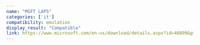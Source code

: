 ```yaml
---
name: "MSFT LAPS"
categories: ['it']
compatibility: emulation
display_result: "Compatible"
link: https://www.microsoft.com/en-us/download/details.aspx?id=46899&gt&msockid=0de2dad23f596a043561cfd83edd6b05
---
```

